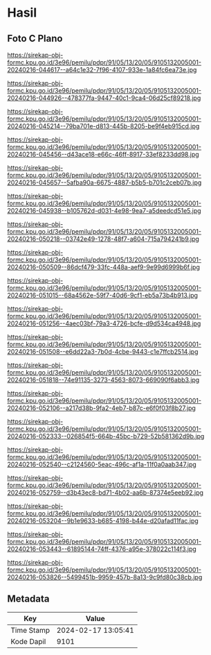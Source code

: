 # Hasil

## Foto C Plano

https://sirekap-obj-formc.kpu.go.id/3e96/pemilu/pdpr/91/05/13/20/05/9105132005001-20240216-044617--a64c1e32-7f96-4107-933e-1a84fc6ea73e.jpg

https://sirekap-obj-formc.kpu.go.id/3e96/pemilu/pdpr/91/05/13/20/05/9105132005001-20240216-044926--478377fa-9447-40c1-9ca4-06d25cf89218.jpg

https://sirekap-obj-formc.kpu.go.id/3e96/pemilu/pdpr/91/05/13/20/05/9105132005001-20240216-045214--79ba701e-d813-445b-8205-be9f4eb915cd.jpg

https://sirekap-obj-formc.kpu.go.id/3e96/pemilu/pdpr/91/05/13/20/05/9105132005001-20240216-045456--d43ace18-e66c-46ff-8917-33ef8233dd98.jpg

https://sirekap-obj-formc.kpu.go.id/3e96/pemilu/pdpr/91/05/13/20/05/9105132005001-20240216-045657--5afba90a-6675-4887-b5b5-b701c2ceb07b.jpg

https://sirekap-obj-formc.kpu.go.id/3e96/pemilu/pdpr/91/05/13/20/05/9105132005001-20240216-045938--b105762d-d031-4e98-9ea7-a5deedcd51e5.jpg

https://sirekap-obj-formc.kpu.go.id/3e96/pemilu/pdpr/91/05/13/20/05/9105132005001-20240216-050218--03742e49-1278-48f7-a604-715a794241b9.jpg

https://sirekap-obj-formc.kpu.go.id/3e96/pemilu/pdpr/91/05/13/20/05/9105132005001-20240216-050509--86dcf479-33fc-448a-aef9-9e99d6999b6f.jpg

https://sirekap-obj-formc.kpu.go.id/3e96/pemilu/pdpr/91/05/13/20/05/9105132005001-20240216-051015--68a4562e-59f7-40d6-9cf1-eb5a73b4b913.jpg

https://sirekap-obj-formc.kpu.go.id/3e96/pemilu/pdpr/91/05/13/20/05/9105132005001-20240216-051256--4aec03bf-79a3-4726-bcfe-d9d534ca4948.jpg

https://sirekap-obj-formc.kpu.go.id/3e96/pemilu/pdpr/91/05/13/20/05/9105132005001-20240216-051508--e6dd22a3-7b0d-4cbe-9443-c1e7ffcb2514.jpg

https://sirekap-obj-formc.kpu.go.id/3e96/pemilu/pdpr/91/05/13/20/05/9105132005001-20240216-051818--74e91135-3273-4563-8073-669090f6abb3.jpg

https://sirekap-obj-formc.kpu.go.id/3e96/pemilu/pdpr/91/05/13/20/05/9105132005001-20240216-052106--a217d38b-9fa2-4eb7-b87c-e6f0f03f8b27.jpg

https://sirekap-obj-formc.kpu.go.id/3e96/pemilu/pdpr/91/05/13/20/05/9105132005001-20240216-052333--026854f5-664b-45bc-b729-52b581362d9b.jpg

https://sirekap-obj-formc.kpu.go.id/3e96/pemilu/pdpr/91/05/13/20/05/9105132005001-20240216-052540--c2124560-5eac-496c-af1a-11f0a0aab347.jpg

https://sirekap-obj-formc.kpu.go.id/3e96/pemilu/pdpr/91/05/13/20/05/9105132005001-20240216-052759--d3b43ec8-bd71-4b02-aa6b-87374e5eeb92.jpg

https://sirekap-obj-formc.kpu.go.id/3e96/pemilu/pdpr/91/05/13/20/05/9105132005001-20240216-053204--9b1e9633-b685-4198-b44e-d20afad11fac.jpg

https://sirekap-obj-formc.kpu.go.id/3e96/pemilu/pdpr/91/05/13/20/05/9105132005001-20240216-053443--61895144-74ff-4376-a95e-378022c114f3.jpg

https://sirekap-obj-formc.kpu.go.id/3e96/pemilu/pdpr/91/05/13/20/05/9105132005001-20240216-053826--5499451b-9959-457b-8a13-9c9fd80c38cb.jpg


## Metadata

| Key        | Value               |
| ---------- | ------------------- |
| Time Stamp | 2024-02-17 13:05:41 |
| Kode Dapil | 9101                |



